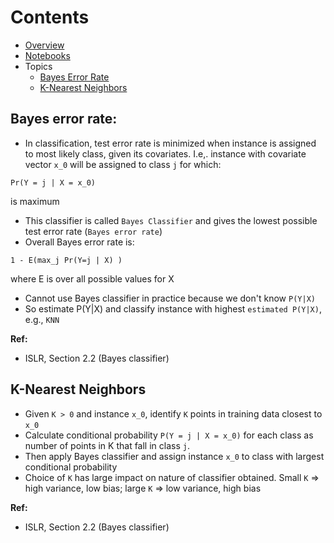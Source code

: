 # Contents
* [Overview](#overview)
* [Notebooks](#notebooks)
* Topics
  * [Bayes Error Rate](#bayes-error-rate)
  * [K-Nearest Neighbors](#k-nearest-neighbors)
 
 ## Bayes error rate:
 * In classification, test error rate is minimized when instance is assigned to most likely class, given its covariates. I.e,. instance with covariate vector `x_0` will be assigned to class `j` for which:

 `Pr(Y = j | X = x_0)`

 is maximum

 * This classifier is called `Bayes Classifier` and gives the lowest possible test error rate (`Bayes error rate`)
 * Overall Bayes error rate is:

 `1 - E(max_j Pr(Y=j | X) )`

 where E is over all possible values for X

 * Cannot use Bayes classifier in practice because we don't know `P(Y|X)`
 * So estimate P(Y|X) and classify instance with highest `estimated P(Y|X)`, e.g., `KNN`

 **Ref:**
 * ISLR, Section 2.2 (Bayes classifier)


 ## K-Nearest Neighbors
 
 * Given `K > 0` and instance `x_0`, identify `K` points in training data closest to `x_0`
 * Calculate conditional probability `P(Y = j | X = x_0)` for each class as number of points in K that fall in class `j`.
 * Then apply Bayes classifier and assign instance `x_0` to class with largest conditional probability
 * Choice of `K` has large impact on nature of classifier obtained. Small `K` => high variance, low bias; large `K` => low variance, high bias

 **Ref:**
 * ISLR, Section 2.2 (Bayes classifier)


 